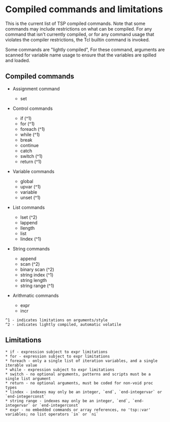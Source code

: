 # Compiled commands and limitations

This is the current list of TSP compiled commands.  Note that some commands
may include restrictions on what can be compiled.  For any command that
isn't currently compiled, or for any command usage that violates the
compiler restrictions, the Tcl builtin command is invoked.

Some commands are "lightly compiled", For these command, arguments are scanned
for variable name usage to ensure that the variables are spilled and loaded.

## Compiled commands

  * Assignment command
    * set

  * Control commands
    * if (^1)
    * for (^1)
    * foreach (^1)
    * while (^1)
    * break
    * continue
    * catch
    * switch (^1)
    * return (^1)

  * Variable commands
    * global
    * upvar (^1)
    * variable
    * unset (^1)

  * List commands
    * lset  (^2) 
    * lappend
    * llength
    * list
    * lindex (^1)

  * String commands
    * append
    * scan  (^2)
    * binary scan  (^2)
    * string index (^1)
    * string length
    * string range (^1)

  * Arithmatic commands
    * expr
    * incr
  
```
^1 - indicates limitations on arguments/style
^2 - indicates lightly compiled, automatic volatile
```

## Limitations

    * if - expression subject to expr limitations
    * for - expression subject to expr limitations
    * foreach - only a single list of iteration variables, and a single iterable value
    * while - expression subject to expr limitations
    * switch - no optional arguments, patterns and scripts must be a single list argument
    * return - no optional arguments, must be coded for non-void proc types
    * lindex - indexes may only be an integer, `end`, `end-integervar` or `end-integerconst`
    * string range - indexes may only be an integer, `end`, `end-integervar` or `end-integerconst`
    * expr - no embedded commands or array references, no 'tsp::var' variables; no list operators `in` or `ni`

